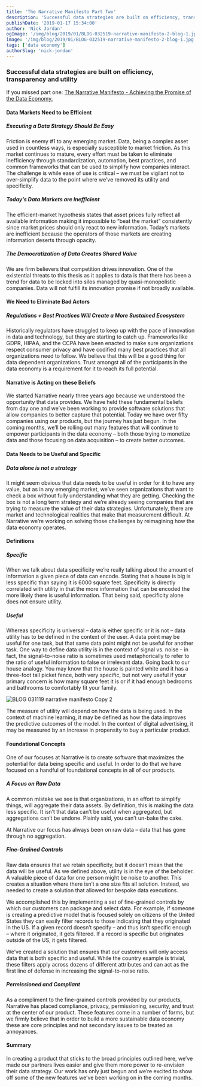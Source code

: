 ```yaml
---
title: 'The Narrative Manifesto Part Two'
description: 'Successful data strategies are built on efficiency, transparency, and utility.'
publishDate: '2019-01-17 15:34:00'
author: 'Nick Jordan'
ogImage: '/img/blog/2019/01/BLOG-032519-narrative-manifesto-2-blog-1.jpg'
image: '/img/blog/2019/01/BLOG-032519-narrative-manifesto-2-blog-1.jpg'
tags: ['data economy']
authorSlug: 'nick-jordan'
---
```

### Successful data strategies are built on efficiency, transparency and utility

If you missed part one: [The Narrative Manifesto - Achieving the Promise of the Data Economy.](https://narrative.io/blog/the-narrative-manifesto/)

#### Data Markets Need to be Efficient

##### Executing a Data Strategy Should Be Easy

Friction is enemy #1 to any emerging market. Data, being a complex asset used in countless ways, is especially susceptible to market friction. As this market continues to mature, every effort must be taken to eliminate inefficiency through standardization, automation, best practices, and common frameworks that can be used to simplify how companies interact. The challenge is while ease of use is critical – we must be vigilant not to over-simplify data to the point where we’ve removed its utility and specificity.

##### Today’s Data Markets are Inefficient

The efficient-market hypothesis states that asset prices fully reflect all available information making it impossible to “beat the market” consistently since market prices should only react to new information. Today’s markets are inefficient because the operators of those markets are creating information deserts through opacity.

##### The Democratization of Data Creates Shared Value

We are firm believers that competition drives innovation. One of the existential threats to this thesis as it applies to data is that there has been a trend for data to be locked into silos managed by quasi-monopolistic companies. Data will not fulfill its innovation promise if not broadly available.

#### We Need to Eliminate Bad Actors

##### Regulations + Best Practices Will Create a More Sustained Ecosystem

Historically regulators have struggled to keep up with the pace of innovation in data and technology, but they are starting to catch up. Frameworks like GDPR, HIPAA, and the CCPA have been enacted to make sure organizations respect consumer privacy and have codified many best practices that all organizations need to follow. We believe that this will be a good thing for data dependent organizations. Trust amongst all of the participants in the data economy is a requirement for it to reach its full potential.

#### Narrative is Acting on these Beliefs

We started Narrative nearly three years ago because we understood the opportunity that data provides. We have held these fundamental beliefs from day one and we’ve been working to provide software solutions that allow companies to better capture that potential. Today we have over fifty companies using our products, but the journey has just begun. In the coming months, we’ll be rolling out many features that will continue to empower participants in the data economy – both those trying to monetize data and those focusing on data acquisition – to create better outcomes.

#### Data Needs to be Useful and Specific

##### Data alone is not a strategy

It might seem obvious that data needs to be useful in order for it to have any value, but as in any emerging market, we’ve seen organizations that want to check a box without fully understanding what they are getting. Checking the box is not a long term strategy and we’re already seeing companies that are trying to measure the value of their data strategies. Unfortunately, there are market and technological realities that make that measurement difficult. At Narrative we’re working on solving those challenges by reimagining how the data economy operates.

#### Definitions

##### Specific

When we talk about data specificity we’re really talking about the amount of information a given piece of data can encode. Stating that a house is big is less specific than saying it is 6000 square feet. Specificity is directly correlated with utility in that the more information that can be encoded the more likely there is useful information. That being said, specificity alone does not ensure utility.

##### Useful

Whereas specificity is universal – data is either specific or it is not – data utility has to be defined in the context of the user. A data point may be useful for one task, but that same data point might not be useful for another task. One way to define data utility is in the context of signal vs. noise – in fact, the signal-to-noise ratio is sometimes used metaphorically to refer to the ratio of useful information to false or irrelevant data. Going back to our house analogy. You may know that the house is painted white and it has a three-foot tall picket fence, both very specific, but not very useful if your primary concern is how many square feet it is or if it had enough bedrooms and bathrooms to comfortably fit your family.

![BLOG 031119 narrative manifesto Copy 2](https://images.ctfassets.net/kelnhsdbpwjk/IUD0hLkCg5fRkT9kC1Qcs/7698a6232c55157bb6f525580d645a87/BLOG_031119_narrative_manifesto_Copy_2.png)

The measure of utility will depend on how the data is being used. In the context of machine learning, it may be defined as how the data improves the predictive outcomes of the model. In the context of digital advertising, it may be measured by an increase in propensity to buy a particular product.

#### Foundational Concepts

One of our focuses at Narrative is to create software that maximizes the potential for data being specific and useful. In order to do that we have focused on a handful of foundational concepts in all of our products.

##### A Focus on Raw Data

A common mistake we see is that organizations, in an effort to simplify things, will aggregate their data assets. By definition, this is making the data less specific. It isn’t that data can’t be useful when aggregated, but aggregations can’t be undone. Plainly said, you can’t un-bake the cake.

At Narrative our focus has always been on raw data – data that has gone through no aggregation.

##### Fine-Grained Controls

Raw data ensures that we retain specificity, but it doesn’t mean that the data will be useful. As we defined above, utility is in the eye of the beholder. A valuable piece of data for one person might be noise to another. This creates a situation where there isn’t a one size fits all solution. Instead, we needed to create a solution that allowed for bespoke data executions.

We accomplished this by implementing a set of fine-grained controls by which our customers can package and select data. For example, if someone is creating a predictive model that is focused solely on citizens of the United States they can easily filter records to those indicating that they originated in the US. If a given record doesn’t specify – and thus isn’t specific enough – where it originated, it gets filtered. If a record is specific but originates outside of the US, it gets filtered.

We’ve created a solution that ensures that our customers will only access data that is both specific and useful. While the country example is trivial, these filters apply across dozens of different attributes and can act as the first line of defense in increasing the signal-to-noise ratio.

##### Permissioned and Compliant

As a compliment to the fine-grained controls provided by our products, Narrative has placed compliance, privacy, permissioning, security, and trust at the center of our product. These features come in a number of forms, but we firmly believe that in order to build a more sustainable data economy these are core principles and not secondary issues to be treated as annoyances.

#### Summary

In creating a product that sticks to the broad principles outlined here, we’ve made our partners lives easier and give them more power to re-envision their data strategy. Our work has only just begun and we’re excited to show off some of the new features we’ve been working on in the coming months.
